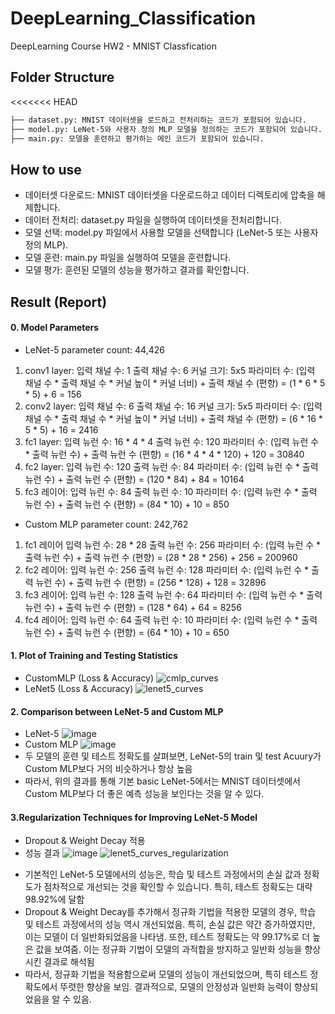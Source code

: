 # DeepLearning_Classification
DeepLearning Course HW2 - MNIST Classfication

## Folder Structure
<<<<<<< HEAD
```bash
├── dataset.py: MNIST 데이터셋을 로드하고 전처리하는 코드가 포함되어 있습니다.
├── model.py: LeNet-5와 사용자 정의 MLP 모델을 정의하는 코드가 포함되어 있습니다.
├── main.py: 모델을 훈련하고 평가하는 메인 코드가 포함되어 있습니다.
```

## How to use
- 데이터셋 다운로드: MNIST 데이터셋을 다운로드하고 데이터 디렉토리에 압축을 해제합니다.
- 데이터 전처리: dataset.py 파일을 실행하여 데이터셋을 전처리합니다.
- 모델 선택: model.py 파일에서 사용할 모델을 선택합니다 (LeNet-5 또는 사용자 정의 MLP).
- 모델 훈련: main.py 파일을 실행하여 모델을 훈련합니다.
- 모델 평가: 훈련된 모델의 성능을 평가하고 결과를 확인합니다.

## Result (Report)
#### 0. Model Parameters
- LeNet-5 parameter count: 44,426
1) conv1 layer:
  입력 채널 수: 1
  출력 채널 수: 6
  커널 크기: 5x5
  파라미터 수: (입력 채널 수 * 출력 채널 수 * 커널 높이 * 커널 너비) + 출력 채널 수 (편향)
  = (1 * 6 * 5 * 5) + 6 = 156
2) conv2 layer:
  입력 채널 수: 6
  출력 채널 수: 16
  커널 크기: 5x5
  파라미터 수: (입력 채널 수 * 출력 채널 수 * 커널 높이 * 커널 너비) + 출력 채널 수 (편향)
  = (6 * 16 * 5 * 5) + 16 = 2416
3) fc1 layer:
  입력 뉴런 수: 16 * 4 * 4
  출력 뉴런 수: 120
  파라미터 수: (입력 뉴런 수 * 출력 뉴런 수) + 출력 뉴런 수 (편향)
  = (16 * 4 * 4 * 120) + 120 = 30840
4) fc2 layer:
  입력 뉴런 수: 120
  출력 뉴런 수: 84
  파라미터 수: (입력 뉴런 수 * 출력 뉴런 수) + 출력 뉴런 수 (편향)
  = (120 * 84) + 84 = 10164
5) fc3 레이어:
  입력 뉴런 수: 84
  출력 뉴런 수: 10
  파라미터 수: (입력 뉴런 수 * 출력 뉴런 수) + 출력 뉴런 수 (편향)
  = (84 * 10) + 10 = 850

- Custom MLP parameter count: 242,762
1) fc1 레이어
  입력 뉴런 수: 28 * 28
  출력 뉴런 수: 256
  파라미터 수: (입력 뉴런 수 * 출력 뉴런 수) + 출력 뉴런 수 (편향)
  = (28 * 28 * 256) + 256 = 200960
2) fc2 레이어:
  입력 뉴런 수: 256
  출력 뉴런 수: 128
  파라미터 수: (입력 뉴런 수 * 출력 뉴런 수) + 출력 뉴런 수 (편향)
  = (256 * 128) + 128 = 32896
3) fc3 레이어:
  입력 뉴런 수: 128
  출력 뉴런 수: 64
  파라미터 수: (입력 뉴런 수 * 출력 뉴런 수) + 출력 뉴런 수 (편향)
  = (128 * 64) + 64 = 8256
4) fc4 레이어:
  입력 뉴런 수: 64
  출력 뉴런 수: 10
  파라미터 수: (입력 뉴런 수 * 출력 뉴런 수) + 출력 뉴런 수 (편향)
  = (64 * 10) + 10 = 650

#### 1. Plot of Training and Testing Statistics
- CustomMLP (Loss & Accuracy)
![cmlp_curves](https://github.com/YewonMin/DeepLearning_Classification/assets/108216502/703bffeb-bd4b-48c7-9a33-d4f7492768c8)
- LeNet5 (Loss & Accuracy)
![lenet5_curves](https://github.com/YewonMin/DeepLearning_Classification/assets/108216502/e6e7b53e-8bc7-4746-93c5-5db74d5e4165)

#### 2. Comparison between LeNet-5 and Custom MLP
- LeNet-5
![image](https://github.com/YewonMin/DeepLearning_Classification/assets/108216502/1e8d7a1d-e4ce-4303-8ecf-8353716cade0)
- Custom MLP
![image](https://github.com/YewonMin/DeepLearning_Classification/assets/108216502/aaa67cf7-d61f-4214-a04e-d9ab12ebcbf5)
- 두 모델의 훈련 및 테스트 정확도를 살펴보면, LeNet-5의 train 및 test Acuury가 Custom MLP보다 거의 비슷하거나 항상 높음
- 따라서, 위의 결과를 통해 기본 basic LeNet-5에서는 MNIST 데이터셋에서 Custom MLP보다 더 좋은 예측 성능을 보인다는 것을 알 수 있다.

#### 3.Regularization Techniques for Improving LeNet-5 Model
- Dropout & Weight Decay 적용
- 성능 결과
![image](https://github.com/YewonMin/DeepLearning_Classification/assets/108216502/e6ae8028-31fe-4572-bc74-663d49c535ab)
![lenet5_curves_regularization](https://github.com/YewonMin/DeepLearning_Classification/assets/108216502/7cf0b0e7-5191-4715-807a-966af714d240)

* 기본적인 LeNet-5 모델에서의 성능은, 학습 및 테스트 과정에서의 손실 값과 정확도가 점차적으로 개선되는 것을 확인할 수 있습니다. 특히, 테스트 정확도는 대략 98.92%에 달함
* Dropout & Weight Decay를 추가해서 정규화 기법을 적용한 모델의 경우, 학습 및 테스트 과정에서의 성능 역시 개선되었음. 특히, 손실 값은 약간 증가하였지만, 이는 모델이 더 일반화되었음을 나타냄. 또한, 테스트 정확도는 약 99.17%로 더 높은 값을 보여줌. 이는 정규화 기법이 모델의 과적합을 방지하고 일반화 성능을 향상시킨 결과로 해석됨
* 따라서, 정규화 기법을 적용함으로써 모델의 성능이 개선되었으며, 특히 테스트 정확도에서 뚜렷한 향상을 보임. 결과적으로, 모델의 안정성과 일반화 능력이 향상되었음을 알 수 있음.
